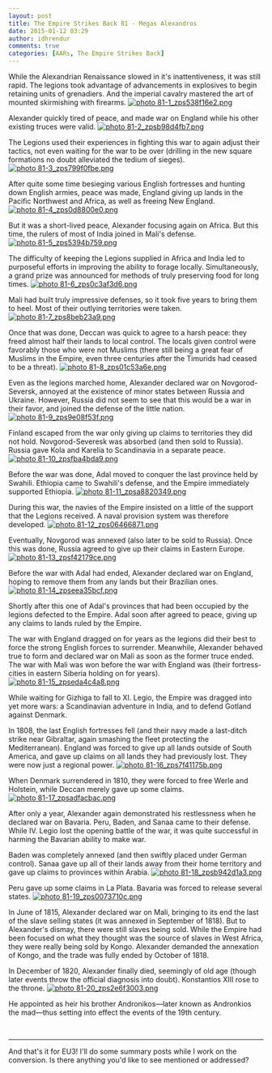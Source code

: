 ```yaml
---
layout: post
title: The Empire Strikes Back 81 - Megas Alexandros
date: 2015-01-12 03:29
author: idhrendur
comments: true
categories: [AARs, The Empire Strikes Back]
---
```

While the Alexandrian Renaissance slowed in it's inattentiveness, it was still rapid. The legions took advantage of advancements in explosives to begin retaining units of grenadiers. And the imperial cavalry mastered the art of mounted skirmishing with firearms.
<a href="http://s1327.photobucket.com/user/idhrendur/media/The%20Empire%20Strikes%20Back/81-1_zps538f16e2.png.html" target="_blank"><img class=" aligncenter" src="http://i1327.photobucket.com/albums/u670/idhrendur/The%20Empire%20Strikes%20Back/81-1_zps538f16e2.png" alt=" photo 81-1_zps538f16e2.png" border="0" /></a>

Alexander quickly tired of peace, and made war on England while his other existing truces were valid.
<a href="http://s1327.photobucket.com/user/idhrendur/media/The%20Empire%20Strikes%20Back/81-2_zpsb98d4fb7.png.html" target="_blank"><img class=" aligncenter" src="http://i1327.photobucket.com/albums/u670/idhrendur/The%20Empire%20Strikes%20Back/81-2_zpsb98d4fb7.png" alt=" photo 81-2_zpsb98d4fb7.png" border="0" /></a>

The Legions used their experiences in fighting this war to again adjust their tactics, not even waiting for the war to be over (drilling in the new square formations no doubt alleviated the tedium of sieges).
<a href="http://s1327.photobucket.com/user/idhrendur/media/The%20Empire%20Strikes%20Back/81-3_zps799f0fbe.png.html" target="_blank"><img class=" aligncenter" src="http://i1327.photobucket.com/albums/u670/idhrendur/The%20Empire%20Strikes%20Back/81-3_zps799f0fbe.png" alt=" photo 81-3_zps799f0fbe.png" border="0" /></a>

After quite some time besieging various English fortresses and hunting down English armies, peace was made, England giving up lands in the Pacific Northwest and Africa, as well as freeing New England.
<a href="http://s1327.photobucket.com/user/idhrendur/media/The%20Empire%20Strikes%20Back/81-4_zps0d8800e0.png.html" target="_blank"><img class=" aligncenter" src="http://i1327.photobucket.com/albums/u670/idhrendur/The%20Empire%20Strikes%20Back/81-4_zps0d8800e0.png" alt=" photo 81-4_zps0d8800e0.png" border="0" /></a>

But it was a short-lived peace, Alexander focusing again on Africa. But this time, the rulers of most of India joined in Mali's defense.
<a href="http://s1327.photobucket.com/user/idhrendur/media/The%20Empire%20Strikes%20Back/81-5_zps5394b759.png.html" target="_blank"><img class=" aligncenter" src="http://i1327.photobucket.com/albums/u670/idhrendur/The%20Empire%20Strikes%20Back/81-5_zps5394b759.png" alt=" photo 81-5_zps5394b759.png" border="0" /></a>

The difficulty of keeping the Legions supplied in Africa and India led to purposeful efforts in improving the ability to forage locally. Simultaneously, a grand prize was announced for methods of truly preserving food for long times.
<a href="http://s1327.photobucket.com/user/idhrendur/media/The%20Empire%20Strikes%20Back/81-6_zps0c3af3d6.png.html" target="_blank"><img class=" aligncenter" src="http://i1327.photobucket.com/albums/u670/idhrendur/The%20Empire%20Strikes%20Back/81-6_zps0c3af3d6.png" alt=" photo 81-6_zps0c3af3d6.png" border="0" /></a>

Mali had built truly impressive defenses, so it took five years to bring them to heel. Most of their outlying territories were taken.
<a href="http://s1327.photobucket.com/user/idhrendur/media/The%20Empire%20Strikes%20Back/81-7_zps8beb23a9.png.html" target="_blank"><img class=" aligncenter" src="http://i1327.photobucket.com/albums/u670/idhrendur/The%20Empire%20Strikes%20Back/81-7_zps8beb23a9.png" alt=" photo 81-7_zps8beb23a9.png" border="0" /></a>

Once that was done, Deccan was quick to agree to a harsh peace: they freed almost half their lands to local control. The locals given control were favorably those who were not Muslims (there still being a great fear of Muslims in the Empire, even three centuries after the Timurids had ceased to be a threat).
<a href="http://s1327.photobucket.com/user/idhrendur/media/The%20Empire%20Strikes%20Back/81-8_zps01c53a6e.png.html" target="_blank"><img class=" aligncenter" src="http://i1327.photobucket.com/albums/u670/idhrendur/The%20Empire%20Strikes%20Back/81-8_zps01c53a6e.png" alt=" photo 81-8_zps01c53a6e.png" border="0" /></a>

Even as the legions marched home, Alexander declared war on Novgorod-Seversk, annoyed at the existence of minor states between Russia and Ukraine. However, Russia did not seem to see that this would be a war in their favor, and joined the defense of the little nation.
<a href="http://s1327.photobucket.com/user/idhrendur/media/The%20Empire%20Strikes%20Back/81-9_zps9e08f53f.png.html" target="_blank"><img class=" aligncenter" src="http://i1327.photobucket.com/albums/u670/idhrendur/The%20Empire%20Strikes%20Back/81-9_zps9e08f53f.png" alt=" photo 81-9_zps9e08f53f.png" border="0" /></a>

Finland escaped from the war only giving up claims to territories they did not hold. Novgorod-Severesk was absorbed (and then sold to Russia). Russia gave Kola and Karelia to Scandinavia in a separate peace.
<a href="http://s1327.photobucket.com/user/idhrendur/media/The%20Empire%20Strikes%20Back/81-10_zpsfba4bda9.png.html" target="_blank"><img class=" aligncenter" src="http://i1327.photobucket.com/albums/u670/idhrendur/The%20Empire%20Strikes%20Back/81-10_zpsfba4bda9.png" alt=" photo 81-10_zpsfba4bda9.png" border="0" /></a>

Before the war was done, Adal moved to conquer the last province held by Swahili. Ethiopia came to Swahili's defense, and the Empire immediately supported Ethiopia.
<a href="http://s1327.photobucket.com/user/idhrendur/media/The%20Empire%20Strikes%20Back/81-11_zpsa8820349.png.html" target="_blank"><img class=" aligncenter" src="http://i1327.photobucket.com/albums/u670/idhrendur/The%20Empire%20Strikes%20Back/81-11_zpsa8820349.png" alt=" photo 81-11_zpsa8820349.png" border="0" /></a>

During this war, the navies of the Empire insisted on a little of the support that the Legions received. A naval provision system was therefore developed.
<a href="http://s1327.photobucket.com/user/idhrendur/media/The%20Empire%20Strikes%20Back/81-12_zps06466871.png.html" target="_blank"><img class=" aligncenter" src="http://i1327.photobucket.com/albums/u670/idhrendur/The%20Empire%20Strikes%20Back/81-12_zps06466871.png" alt=" photo 81-12_zps06466871.png" border="0" /></a>

Eventually, Novgorod was annexed (also later to be sold to Russia). Once this was done, Russia agreed to give up their claims in Eastern Europe.
<a href="http://s1327.photobucket.com/user/idhrendur/media/The%20Empire%20Strikes%20Back/81-13_zpsf42179ce.png.html" target="_blank"><img class=" aligncenter" src="http://i1327.photobucket.com/albums/u670/idhrendur/The%20Empire%20Strikes%20Back/81-13_zpsf42179ce.png" alt=" photo 81-13_zpsf42179ce.png" border="0" /></a>

Before the war with Adal had ended, Alexander declared war on England, hoping to remove them from any lands but their Brazilian ones.
<a href="http://s1327.photobucket.com/user/idhrendur/media/The%20Empire%20Strikes%20Back/81-14_zpseea35bcf.png.html" target="_blank"><img class=" aligncenter" src="http://i1327.photobucket.com/albums/u670/idhrendur/The%20Empire%20Strikes%20Back/81-14_zpseea35bcf.png" alt=" photo 81-14_zpseea35bcf.png" border="0" /></a>

Shortly after this one of Adal's provinces that had been occupied by the legions defected to the Empire. Adal soon after agreed to peace, giving up any claims to lands ruled by the Empire.

The war with England dragged on for years as the legions did their best to force the strong English forces to surrender. Meanwhile, Alexander behaved true to form and declared war on Mali as soon as the former truce ended. The war with Mali was won before the war with England was (their fortress-cities in eastern Siberia holding on for years).
<a href="http://s1327.photobucket.com/user/idhrendur/media/The%20Empire%20Strikes%20Back/81-15_zpseda4c4a8.png.html" target="_blank"><img class=" aligncenter" src="http://i1327.photobucket.com/albums/u670/idhrendur/The%20Empire%20Strikes%20Back/81-15_zpseda4c4a8.png" alt=" photo 81-15_zpseda4c4a8.png" border="0" /></a>

While waiting for Gizhiga to fall to XI. Legio, the Empire was dragged into yet more wars: a Scandinavian adventure in India, and to defend Gotland against Denmark.

In 1808, the last English fortresses fell (and their navy made a last-ditch strike near Gibraltar, again smashing the fleet protecting the Mediterranean). England was forced to give up all lands outside of South America, and gave up claims on all lands they had previously lost. They were now just a regional power.
<a href="http://s1327.photobucket.com/user/idhrendur/media/The%20Empire%20Strikes%20Back/81-16_zps7f41175b.png.html" target="_blank"><img class=" aligncenter" src="http://i1327.photobucket.com/albums/u670/idhrendur/The%20Empire%20Strikes%20Back/81-16_zps7f41175b.png" alt=" photo 81-16_zps7f41175b.png" border="0" /></a>

When Denmark surrendered in 1810, they were forced to free Werle and Holstein, while Deccan merely gave up some claims.
<a href="http://s1327.photobucket.com/user/idhrendur/media/The%20Empire%20Strikes%20Back/81-17_zpsadfacbac.png.html" target="_blank"><img class=" aligncenter" src="http://i1327.photobucket.com/albums/u670/idhrendur/The%20Empire%20Strikes%20Back/81-17_zpsadfacbac.png" alt=" photo 81-17_zpsadfacbac.png" border="0" /></a>

After only a year, Alexander again demonstrated his restlessness when he declared war on Bavaria. Peru, Baden, and Sanaa came to their defense. While IV. Legio lost the opening battle of the war, it was quite successful in harming the Bavarian ability to make war.

Baden was completely annexed (and then swiftly placed under German control). Sanaa gave up all of their lands away from their home territory and gave up claims to provinces within Arabia.
<a href="http://s1327.photobucket.com/user/idhrendur/media/The%20Empire%20Strikes%20Back/81-18_zpsb942d1a3.png.html" target="_blank"><img class=" aligncenter" src="http://i1327.photobucket.com/albums/u670/idhrendur/The%20Empire%20Strikes%20Back/81-18_zpsb942d1a3.png" alt=" photo 81-18_zpsb942d1a3.png" border="0" /></a>

Peru gave up some claims in La Plata. Bavaria was forced to release several states.
<a href="http://s1327.photobucket.com/user/idhrendur/media/The%20Empire%20Strikes%20Back/81-19_zps0073710c.png.html" target="_blank"><img class=" aligncenter" src="http://i1327.photobucket.com/albums/u670/idhrendur/The%20Empire%20Strikes%20Back/81-19_zps0073710c.png" alt=" photo 81-19_zps0073710c.png" border="0" /></a>

In June of 1815, Alexander declared war on Mali, bringing to its end the last of the slave selling states (it was annexed in September of 1818). But to Alexander's dismay, there were still slaves being sold. While the Empire had been focused on what they thought was the source of slaves in West Africa, they were really being sold by Kongo. Alexander demanded the annexation of Kongo, and the trade was fully ended by October of 1818.

In December of 1820, Alexander finally died, seemingly of old age (though later events throw the official diagnosis into doubt). Konstantios XIII rose to the throne.
<a href="http://s1327.photobucket.com/user/idhrendur/media/The%20Empire%20Strikes%20Back/81-20_zps2e6f3003.png.html" target="_blank"><img class=" aligncenter" src="http://i1327.photobucket.com/albums/u670/idhrendur/The%20Empire%20Strikes%20Back/81-20_zps2e6f3003.png" alt=" photo 81-20_zps2e6f3003.png" border="0" /></a>

He appointed as heir his brother Andronikos—later known as Andronkios the mad—thus setting into effect the events of the 19th century.

&nbsp;

<hr />

And that's it for EU3! I'll do some summary posts while I work on the conversion. Is there anything you'd like to see mentioned or addressed?
